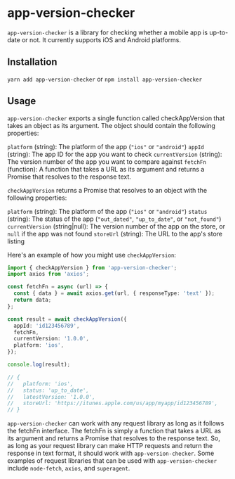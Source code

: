 # app-version-checker

`app-version-checker` is a library for checking whether a mobile app is up-to-date or not. It currently supports iOS and Android platforms.

## Installation

`yarn add app-version-checker` or `npm install app-version-checker`

## Usage

`app-version-checker` exports a single function called checkAppVersion that takes an object as its argument. The object should contain the following properties:

`platform` (string): The platform of the app (`"ios"` or `"android"`)
`appId` (string): The app ID for the app you want to check
`currentVersion` (string): The version number of the app you want to compare against
`fetchFn` (function): A function that takes a URL as its argument and returns a Promise that resolves to the response text.

`checkAppVersion` returns a Promise that resolves to an object with the following properties:

`platform` (string): The platform of the app (`"ios"` or `"android"`)
`status` (string): The status of the app (`"out_dated"`, `"up_to_date"`, or `"not_found"`)
`currentVersion` (string|null): The version number of the app on the store, or `null` if the app was not found
`storeUrl` (string): The URL to the app's store listing

Here's an example of how you might use `checkAppVersion`:

```ts
import { checkAppVersion } from 'app-version-checker';
import axios from 'axios';

const fetchFn = async (url) => {
  const { data } = await axios.get(url, { responseType: 'text' });
  return data;
};

const result = await checkAppVersion({
  appId: 'id123456789',
  fetchFn,
  currentVersion: '1.0.0',
  platform: 'ios',
});

console.log(result);

// {
//   platform: 'ios',
//   status: 'up_to_date',
//   latestVersion: '1.0.0',
//   storeUrl: 'https://itunes.apple.com/us/app/myapp/id123456789',
// }
```

`app-version-checker` can work with any request library as long as it follows the fetchFn interface. The fetchFn is simply a function that takes a URL as its argument and returns a Promise that resolves to the response text. So, as long as your request library can make HTTP requests and return the response in text format, it should work with `app-version-checker`. Some examples of request libraries that can be used with `app-version-checker` include `node-fetch`, `axios`, and `superagent`.
